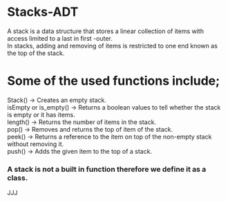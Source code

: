 # Stacks-ADT
A stack  is a data structure that stores a linear collection of items with access limited to a last in first -outer.<br />
In stacks, adding and removing of items is restricted to one end known as the top of the stack.<br />
# Some of the used functions include;
Stack() -> Creates an empty stack.<br />
isEmpty or is_empty() -> Returns a boolean values to tell whether the stack is empty or it has items.<br />
length() -> Returns the number of items in the stack.<br />
pop() -> Removes and returns the top of item of the stack.<br />
peek() -> Returns a reference to the item on top of the non-empty stack without removing it.<br />
push() -> Adds the given item to the top of a stack.
### A stack is not a built in function therefore we define it as a class.
JJJ
